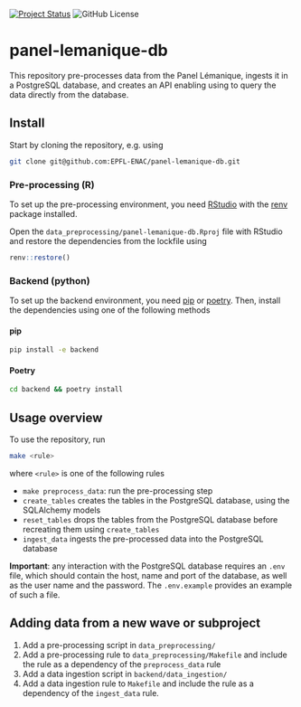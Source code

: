 
[![Project Status](https://img.shields.io/badge/status-under%20development-yellow)](https://github.com/EPFL-ENAC/panel-lemanique-db)
![GitHub License](https://img.shields.io/github/license/EPFL-ENAC/panel-lemanique-db)

# panel-lemanique-db

This repository pre-processes data from the Panel Lémanique, ingests it in a PostgreSQL database, and creates an API enabling using to query the data directly from the database.

## Install

Start by cloning the repository, e.g. using

```bash
git clone git@github.com:EPFL-ENAC/panel-lemanique-db.git
```

### Pre-processing (R)

To set up the pre-processing environment, you need [RStudio](https://posit.co/download/rstudio-desktop/) with the [renv](https://rstudio.github.io/renv/) package installed.

Open the `data_preprocessing/panel-lemanique-db.Rproj` file with RStudio and restore the dependencies from the lockfile using

```r
renv::restore()
```

### Backend (python)

To set up the backend environment, you need [pip](https://pip.pypa.io/en/stable/installation/) or [poetry](https://python-poetry.org/docs/#installation). Then, install the dependencies using one of the following methods

#### pip
```bash
pip install -e backend
```

#### Poetry

 ```bash
 cd backend && poetry install
 ```

## Usage overview

To use the repository, run

```bash
make <rule>
```

where `<rule>` is one of the following rules

* `make preprocess_data`: run the pre-processing step
* `create_tables` creates the tables in the PostgreSQL database, using the SQLAlchemy models
* `reset_tables` drops the tables from the PostgreSQL database before recreating them using `create_tables`
* `ingest_data` ingests the pre-processed data into the PostgreSQL database

**Important**: any interaction with the PostgreSQL database requires an `.env` file, which should contain the host, name and port of the database, as well as the user name and the password. The `.env.example` provides an example of such a file.

## Adding data from a new wave or subproject

1. Add a pre-processing script in `data_preprocessing/`
2. Add a pre-processing rule to `data_preprocessing/Makefile` and include the rule as a dependency of the `preprocess_data` rule
3. Add a data ingestion script in `backend/data_ingestion/`
4. Add a data ingestion rule to `Makefile` and include the rule as a dependency of the `ingest_data` rule.
